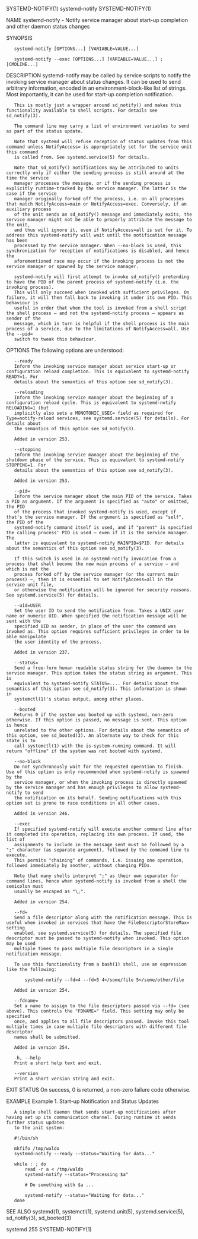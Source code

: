 SYSTEMD-NOTIFY(1)							systemd-notify							     SYSTEMD-NOTIFY(1)

NAME
       systemd-notify - Notify service manager about start-up completion and other daemon status changes

SYNOPSIS

       systemd-notify [OPTIONS...] [VARIABLE=VALUE...]

       systemd-notify --exec [OPTIONS...] [VARIABLE=VALUE...] ; [CMDLINE...]

DESCRIPTION
       systemd-notify may be called by service scripts to notify the invoking service manager about status changes. It can be used to send arbitrary
       information, encoded in an environment-block-like list of strings. Most importantly, it can be used for start-up completion notification.

       This is mostly just a wrapper around sd_notify() and makes this functionality available to shell scripts. For details see sd_notify(3).

       The command line may carry a list of environment variables to send as part of the status update.

       Note that systemd will refuse reception of status updates from this command unless NotifyAccess= is appropriately set for the service unit this command
       is called from. See systemd.service(5) for details.

       Note that sd_notify() notifications may be attributed to units correctly only if either the sending process is still around at the time the service
       manager processes the message, or if the sending process is explicitly runtime-tracked by the service manager. The latter is the case if the service
       manager originally forked off the process, i.e. on all processes that match NotifyAccess=main or NotifyAccess=exec. Conversely, if an auxiliary process
       of the unit sends an sd_notify() message and immediately exits, the service manager might not be able to properly attribute the message to the unit,
       and thus will ignore it, even if NotifyAccess=all is set for it. To address this systemd-notify will wait until the notification message has been
       processed by the service manager. When --no-block is used, this synchronization for reception of notifications is disabled, and hence the
       aforementioned race may occur if the invoking process is not the service manager or spawned by the service manager.

       systemd-notify will first attempt to invoke sd_notify() pretending to have the PID of the parent process of systemd-notify (i.e. the invoking process).
       This will only succeed when invoked with sufficient privileges. On failure, it will then fall back to invoking it under its own PID. This behaviour is
       useful in order that when the tool is invoked from a shell script the shell process — and not the systemd-notify process — appears as sender of the
       message, which in turn is helpful if the shell process is the main process of a service, due to the limitations of NotifyAccess=all. Use the --pid=
       switch to tweak this behaviour.

OPTIONS
       The following options are understood:

       --ready
	   Inform the invoking service manager about service start-up or configuration reload completion. This is equivalent to systemd-notify READY=1. For
	   details about the semantics of this option see sd_notify(3).

       --reloading
	   Inform the invoking service manager about the beginning of a configuration reload cycle. This is equivalent to systemd-notify RELOADING=1 (but
	   implicitly also sets a MONOTONIC_USEC= field as required for Type=notify-reload services, see systemd.service(5) for details). For details about
	   the semantics of this option see sd_notify(3).

	   Added in version 253.

       --stopping
	   Inform the invoking service manager about the beginning of the shutdown phase of the service. This is equivalent to systemd-notify STOPPING=1. For
	   details about the semantics of this option see sd_notify(3).

	   Added in version 253.

       --pid=
	   Inform the service manager about the main PID of the service. Takes a PID as argument. If the argument is specified as "auto" or omitted, the PID
	   of the process that invoked systemd-notify is used, except if that's the service manager. If the argument is specified as "self", the PID of the
	   systemd-notify command itself is used, and if "parent" is specified the calling process' PID is used — even if it is the service manager. The
	   latter is equivalent to systemd-notify MAINPID=$PID. For details about the semantics of this option see sd_notify(3).

	   If this switch is used in an systemd-notify invocation from a process that shall become the new main process of a service — and which is not the
	   process forked off by the service manager (or the current main process) —, then it is essential to set NotifyAccess=all in the service unit file,
	   or otherwise the notification will be ignored for security reasons. See systemd.service(5) for details.

       --uid=USER
	   Set the user ID to send the notification from. Takes a UNIX user name or numeric UID. When specified the notification message will be sent with the
	   specified UID as sender, in place of the user the command was invoked as. This option requires sufficient privileges in order to be able manipulate
	   the user identity of the process.

	   Added in version 237.

       --status=
	   Send a free-form human readable status string for the daemon to the service manager. This option takes the status string as argument. This is
	   equivalent to systemd-notify STATUS=.... For details about the semantics of this option see sd_notify(3). This information is shown in
	   systemctl(1)'s status output, among other places.

       --booted
	   Returns 0 if the system was booted up with systemd, non-zero otherwise. If this option is passed, no message is sent. This option is hence
	   unrelated to the other options. For details about the semantics of this option, see sd_booted(3). An alternate way to check for this state is to
	   call systemctl(1) with the is-system-running command. It will return "offline" if the system was not booted with systemd.

       --no-block
	   Do not synchronously wait for the requested operation to finish. Use of this option is only recommended when systemd-notify is spawned by the
	   service manager, or when the invoking process is directly spawned by the service manager and has enough privileges to allow systemd-notify to send
	   the notification on its behalf. Sending notifications with this option set is prone to race conditions in all other cases.

	   Added in version 246.

       --exec
	   If specified systemd-notify will execute another command line after it completed its operation, replacing its own process. If used, the list of
	   assignments to include in the message sent must be followed by a ";" character (as separate argument), followed by the command line to execute.
	   This permits "chaining" of commands, i.e. issuing one operation, followed immediately by another, without changing PIDs.

	   Note that many shells interpret ";" as their own separator for command lines, hence when systemd-notify is invoked from a shell the semicolon must
	   usually be escaped as "\;".

	   Added in version 254.

       --fd=
	   Send a file descriptor along with the notification message. This is useful when invoked in services that have the FileDescriptorStoreMax= setting
	   enabled, see systemd.service(5) for details. The specified file descriptor must be passed to systemd-notify when invoked. This option may be used
	   multiple times to pass multiple file descriptors in a single notification message.

	   To use this functionality from a bash(1) shell, use an expression like the following:

	       systemd-notify --fd=4 --fd=5 4</some/file 5</some/other/file

	   Added in version 254.

       --fdname=
	   Set a name to assign to the file descriptors passed via --fd= (see above). This controls the "FDNAME=" field. This setting may only be specified
	   once, and applies to all file descriptors passed. Invoke this tool multiple times in case multiple file descriptors with different file descriptor
	   names shall be submitted.

	   Added in version 254.

       -h, --help
	   Print a short help text and exit.

       --version
	   Print a short version string and exit.

EXIT STATUS
       On success, 0 is returned, a non-zero failure code otherwise.

EXAMPLE
       Example 1. Start-up Notification and Status Updates

       A simple shell daemon that sends start-up notifications after having set up its communication channel. During runtime it sends further status updates
       to the init system:

	   #!/bin/sh

	   mkfifo /tmp/waldo
	   systemd-notify --ready --status="Waiting for data..."

	   while : ; do
		   read -r a < /tmp/waldo
		   systemd-notify --status="Processing $a"

		   # Do something with $a ...

		   systemd-notify --status="Waiting for data..."
	   done

SEE ALSO
       systemd(1), systemctl(1), systemd.unit(5), systemd.service(5), sd_notify(3), sd_booted(3)

systemd 255																     SYSTEMD-NOTIFY(1)
